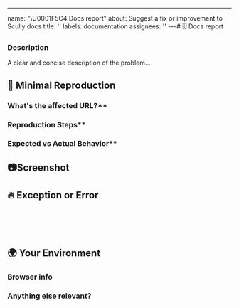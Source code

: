 ---

name: "\U0001F5C4️ Docs report"
about: Suggest a fix or improvement to Scully docs
title: ''
labels: documentation
assignees: ''
---# 🗄️ Docs report

### Description

<!-- ✍️edit:--> A clear and concise description of the problem...

## 🔬 Minimal Reproduction

### What's the affected URL?\*\*

<!-- ✍️edit:-->

### Reproduction Steps\*\*

<!-- If applicable please list the steps to take to reproduce the issue -->
<!-- ✍️edit:-->

### Expected vs Actual Behavior\*\*

<!-- If applicable please describe the difference between the expected and actual behavior after following the repro steps. -->
<!-- ✍️edit:-->

## 📷Screenshot

<!-- Often a screenshot can help to capture the issue better than a long description. -->
<!-- ✍️upload a screenshot:-->

## 🔥 Exception or Error

<pre><code>
<!-- If the issue is accompanied by an exception or an error, please share it below: -->
<!-- ✍️-->

</code></pre>

## 🌍 Your Environment

### Browser info

<!-- ✍️Is this a browser specific issue? If so, please specify the device, browser, and version. -->

### Anything else relevant?

<!-- ✍️Please provide additional info if necessary. -->

